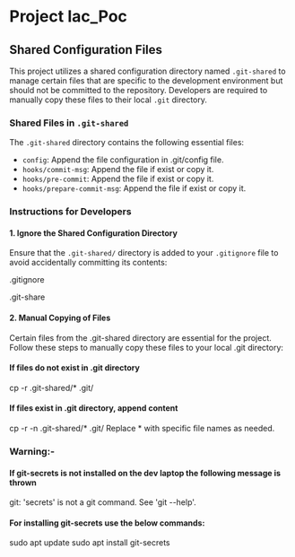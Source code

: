 # Project Iac_Poc

## Shared Configuration Files

This project utilizes a shared configuration directory named `.git-shared` to manage certain files that are specific to the development environment but should not be committed to the repository. Developers are required to manually copy these files to their local `.git` directory.

### Shared Files in `.git-shared`

The `.git-shared` directory contains the following essential files:

- `config`: Append the file configuration in .git/config file. 
- `hooks/commit-msg`: Append the file if exist or copy it.
- `hooks/pre-commit`: Append the file if exist or copy it.
- `hooks/prepare-commit-msg`: Append the file if exist or copy it.

### Instructions for Developers

#### 1. Ignore the Shared Configuration Directory

Ensure that the `.git-shared/` directory is added to your `.gitignore` file to avoid accidentally committing its contents:

 .gitignore

.git-share



#### 2. Manual Copying of Files
Certain files from the .git-shared directory are essential for the project. Follow these steps to manually copy these files to your local .git directory:


#### If files do not exist in .git directory
cp -r .git-shared/* .git/

#### If files exist in .git directory, append content
cp -r -n .git-shared/* .git/
Replace * with specific file names as needed.

### Warning:- 

#### If git-secrets is not installed on the dev laptop the following message is thrown

git: 'secrets' is not a git command. See 'git --help'.

#### For installing git-secrets use the below commands:
sudo apt update
sudo apt install git-secrets
